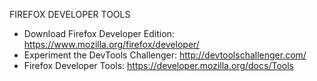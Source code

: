 FIREFOX DEVELOPER TOOLS

* Download Firefox Developer Edition: https://www.mozilla.org/firefox/developer/
* Experiment the DevTools Challenger: http://devtoolschallenger.com/
* Firefox Developer Tools: https://developer.mozilla.org/docs/Tools
